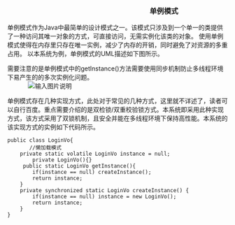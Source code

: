  

###   &nbsp; &nbsp;&nbsp;&nbsp;&nbsp;&nbsp;&nbsp; &nbsp;&nbsp;&nbsp;&nbsp;&nbsp;&nbsp; &nbsp;&nbsp;&nbsp;&nbsp;&nbsp;&nbsp; &nbsp;&nbsp;&nbsp;&nbsp;&nbsp;&nbsp; &nbsp;&nbsp;&nbsp;&nbsp;&nbsp;&nbsp; &nbsp;&nbsp;&nbsp;&nbsp;&nbsp;&nbsp; &nbsp;&nbsp;&nbsp;&nbsp;&nbsp;&nbsp; &nbsp;&nbsp;&nbsp;&nbsp;&nbsp;&nbsp; &nbsp;&nbsp;&nbsp;&nbsp;&nbsp;&nbsp; &nbsp;&nbsp;&nbsp;&nbsp;&nbsp;&nbsp; &nbsp;&nbsp;&nbsp;&nbsp;&nbsp;&nbsp; &nbsp;&nbsp;&nbsp;&nbsp;&nbsp;单例模式



单例模式作为Java中最简单的设计模式之一。该模式只涉及到一个单一的类提供了一种访问其唯一对象的方式，可直接访问，无需实例化该类的对象。
使用单例模式使得在内存里只存在唯一实例，减少了内存的开销，同时避免了对资源的多重占用。
以本系统为例，单例模式的UML描述如下图所示。


需要注意的是单例模式中的getInstance()方法需要使用同步机制防止多线程环境下易产生的的多次实例化问题。<br>
&nbsp; &nbsp;&nbsp;&nbsp;&nbsp;&nbsp;&nbsp;&nbsp;&nbsp;&nbsp; ![输入图片说明](https://images.gitee.com/uploads/images/2018/1225/214534_6b95a286_1648495.png "屏幕截图.png")  <br>

单例模式存在几种实现方式，此处对于常见的几种方式，这里就不详述了，读者可以自行百度。重点需要介绍的是双检锁/双重校验锁方式。本系统即采用此种实现方式，该方式采用了双锁机制，且安全并能在多线程环境下保持高性能。本系统的该实现方式的实例如下代码所示。
&nbsp; &nbsp;&nbsp;&nbsp;&nbsp;&nbsp;  

```
public class LoginVo{  
       //懒加载模式                                                  
	private static volatile LoginVo instance = null;       
        private LoginVo(){}                                    
	 public static LoginVo getInstance(){                  
		if(instance == null) createInstance();         
		return instance;                               
	}                                                         
    private synchronized static LoginVo createInstance() {       
		if(instance == null) instance = new LoginVo();    
		return instance;                       
	}                                        
}                 
```
                  



